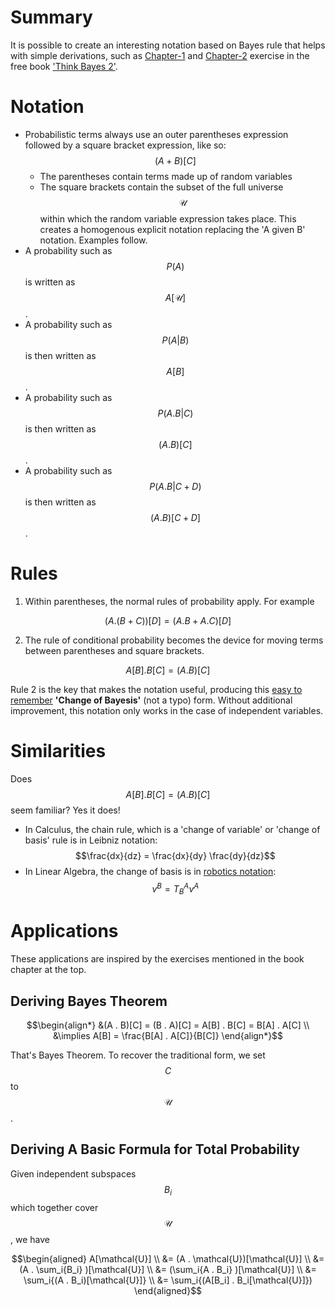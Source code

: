 <script type="text/javascript" id="MathJax-script" async
  src="https://cdn.jsdelivr.net/npm/mathjax@3/es5/tex-mml-chtml.js">
</script>

# Summary
It is possible to create an interesting notation based on Bayes rule that helps with simple derivations, such as [Chapter-1](https://colab.research.google.com/github/AllenDowney/ThinkBayes2/blob/master/notebooks/chap01.ipynb) and [Chapter-2](https://colab.research.google.com/github/AllenDowney/ThinkBayes2/blob/master/notebooks/chap02.ipynb) exercise in the free book ['Think Bayes 2'](https://allendowney.github.io/ThinkBayes2/).

# Notation
  - Probabilistic terms always use an outer parentheses expression followed by a square bracket expression, like so: $$(A + B)[C]$$
    - The parentheses contain terms made up of random variables
    - The square brackets contain the subset of the full universe $$\mathcal{U}$$ within which the random variable expression takes place. This creates a homogenous explicit notation replacing the 'A given B' notation. Examples follow.
  - A probability such as $$P(A)$$ is written as $$A[\mathcal{U}]$$. 
  - A probability such as $$P(A \vert B)$$ is then written as $$A[B]$$.
  - A probability such as $$P(A.B \vert C)$$ is then written as $$(A . B)[C]$$.
  - A probability such as $$P(A.B \vert C+D)$$ is then written as $$(A . B)[C + D]$$.
 
# Rules
  1. Within parentheses, the normal rules of probability apply. For example 
   
   $$(A . (B + C))[D] =  (A . B + A . C)[D]$$
  
  2. The rule of conditional probability becomes the device for moving terms between parentheses and square brackets. 
  
  $$ A[B] . B[C] = (A . B)[C] $$

Rule 2 is the key that makes the notation useful, producing this [easy to remember]((short-notes/2022-04-01-remember-bayes.md)) **'Change of Bayesis'** (not a typo) form. Without additional improvement, this notation only works in the case of independent variables. 

# Similarities

Does $$ A[B] . B[C] = (A . B)[C] $$ seem familiar? Yes it does!

* In Calculus, the chain rule, which is a 'change of variable' or 'change of basis' rule is in Leibniz notation: $$\frac{dx}{dz} = \frac{dx}{dy} \frac{dy}{dz}$$
* In Linear Algebra, the change of basis is in [robotics notation](https://www.cs.columbia.edu/~allen/F17/NOTES/frames2.pdf): $$v^B = T^A_B v^A$$

# Applications

These applications are inspired by the exercises mentioned in the book chapter at the top.

## Deriving Bayes Theorem

$$\begin{align*} 
&(A . B)[C] = (B . A)[C] = A[B] . B[C] = B[A] . A[C] 
\\ &\implies A[B] = \frac{B[A] . A[C]}{B[C]}
\end{align*}$$

That's Bayes Theorem. To recover the traditional form, we set $$C$$ to $$\mathcal{U}$$. 

## Deriving A Basic Formula for Total Probability

Given independent subspaces $$B_i$$ which together cover $$\mathcal{U}$$, we have

$$\begin{aligned} 
A[\mathcal{U}] 
\\ &= (A . \mathcal{U})[\mathcal{U}] 
\\ &= (A . \sum_i{B_i} )[\mathcal{U}] 
\\ &= (\sum_i{A . B_i} )[\mathcal{U}] 
\\ &= \sum_i{(A . B_i)[\mathcal{U}]}
\\ &= \sum_i{(A[B_i] . B_i[\mathcal{U}]})
\end{aligned}$$

